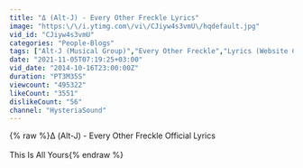 ```yaml
---
title: "Δ (Alt-J) - Every Other Freckle Lyrics"
image: "https:\/\/i.ytimg.com\/vi\/CJiyw4s3vmU\/hqdefault.jpg"
vid_id: "CJiyw4s3vmU"
categories: "People-Blogs"
tags: ["Alt-J (Musical Group)","Every Other Freckle","Lyrics (Website Category)"]
date: "2021-11-05T07:19:25+03:00"
vid_date: "2014-10-16T23:00:00Z"
duration: "PT3M35S"
viewcount: "495322"
likeCount: "3551"
dislikeCount: "56"
channel: "HysteriaSound"
---
```

{% raw %}Δ (Alt-J) - Every Other Freckle Official Lyrics<br /><br />This Is All Yours{% endraw %}
